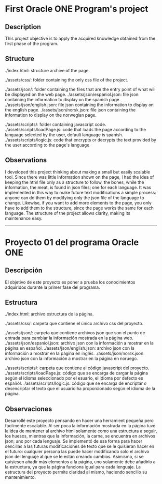 # First Oracle ONE Program's project

## Description

This project objective is to apply the acquired knowledge obtained from the first phase of the program.

## Structure

./index.html: structure archive of the page.

./assets/css/: folder containing the only css file of the project.

./assets/json/: folder containing the files that are the entry point of what will be displayed on the web page.
./assets/json/espaniol.json: file json containing the information to display on the spanish page.
./assets/json/english.json: file json containing the information to display on the english page.
./assets/json/norsk.json: file json containing the information to display on the norwegian page.

./assets/scripts/: folder containing javascript code.
./assets/scripts/loadPage.js: code that loads the page according to the language selected by the user, default language is spanish. 
./assets/scripts/logic.js: code that encrypts or decrypts the text provided by the user according to the page's language.

## Observations
I developed this project thinking about making a small but easily scalable tool.
Since there was little information shown on the page, I had the idea of keeping the html file only as a structure to follow, the bones, while the information, the meat, is found in json files; one for each language.
It was implemented in this way to make future text modifications a simple process: anyone can do them by modifying only the json file of the language to change.
Likewise, if you want to add more elements to the page, you only have to add them to the structure, since the page works the same for each language.
The structure of the project allows clarity, making its maintenance easy.

* * *

# Proyecto 01 del programa Oracle ONE

## Descripción

El objetivo de este proyecto es poner a prueba los conocimientos adquiridos durante la primer fase del programa.

## Estructura

./index.html: archivo estructura de la página.

./assets/css/: carpeta que contiene el único archivo css del proyecto.

./assets/json/: carpeta que contiene archivos json que son el punto de entrada para cambiar la información mostrada en la página web.
./assets/json/espaniol.json: archivo json con la información a mostrar en la página en español.
./assets/json/english.json: archivo json con la información a mostrar en la página en inglés.
./assets/json/norsk.json: archivo json con la información a mostrar en la página en noruego.

./assets/scripts/: carpeta que contiene al código javascript del proyecto.
./assets/scripts/loadPage.js: código que se encarga de cargar la página según el idioma seleccionado por el esuario, el idioma por defecto es español.
./assets/scripts/logic.js: código que se encarga de encriptar o desencriptar el texto que el usuario ha proporcionado según el idioma de la página.

## Observaciones
Desarrollé este proyecto pensando en hacer una herramient pequeña pero facilmente escalable.
Al ser poca la información mostrada en la página tuve la idea de mantener al archivo html solamente como una estructura a seguir, los huesos, mientras que la información, la carne, se encuentra en archivos json; uno por cada lenguaje.
Se implementó de esa forma para hacer sencillas a las futuras modificaciones de texto que se le quisieran hacer en el futuro: cualquier persona las puede hacer modificando solo el archivo json del lenguaje al que se le están creando cambios.
Asimismo, si se quisiesen añadir más elementos a la página, uno solamente debe añadirlo a la estructura, ya que la página funciona igual para cada lenguaje.
La estructura del proyecto permite claridad al mismo, haciendo sencillo su mantenimiento.
